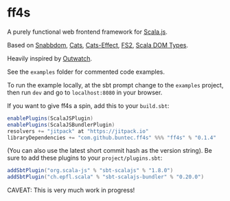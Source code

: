 # ff4s

A purely functional web frontend framework for [Scala.js](https://www.scala-js.org/).

Based on [Snabbdom](https://github.com/snabbdom/snabbdom), [Cats](https://typelevel.org/cats/), [Cats-Effect](https://typelevel.org/cats-effect/), [FS2](https://fs2.io/), [Scala DOM Types](https://github.com/raquo/scala-dom-types).

Heavily inspired by [Outwatch](https://github.com/outwatch/outwatch).

See the `examples` folder for commented code examples.

To run the example locally, at the sbt prompt change to the `examples` project, then run `dev`
and go to `localhost:8080` in your browser.

If you want to give ff4s a spin, add this to your `build.sbt`:
```scala
enablePlugins(ScalaJSPlugin)
enablePlugins(ScalaJSBundlerPlugin)
resolvers += "jitpack" at "https://jitpack.io"
libraryDependencies += "com.github.buntec.ff4s" %%% "ff4s" % "0.1.4"
```
(You can also use the latest short commit hash as the version string).
Be sure to add these plugins to your `project/plugins.sbt`:
```scala
addSbtPlugin("org.scala-js" % "sbt-scalajs" % "1.8.0")
addSbtPlugin("ch.epfl.scala" % "sbt-scalajs-bundler" % "0.20.0")
```

CAVEAT: This is very much work in progress!
